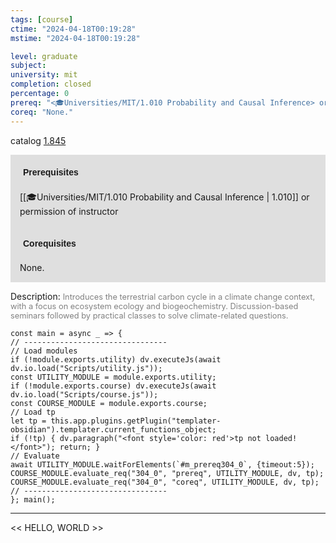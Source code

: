 ```yaml
---
tags: [course]
ctime: "2024-04-18T00:19:28"
mstime: "2024-04-18T00:19:28"

level: graduate
subject: 
university: mit
completion: closed
percentage: 0
prereq: "<🎓Universities/MIT/1.010 Probability and Causal Inference> or permission of instructor"
coreq: "None."
---
```


catalog [1.845](http://student.mit.edu/catalog/m1c.html#1.845)

<span style="display: block; padding: 15px; background-color: rgb(100, 100, 100, 0.2);"><font id="m_prereq304_0" style="display: block; font-family: Arial, sans-serif; font-weight: bold; padding: 5px">Prerequisites</font><br><span id="prereq304_0">[[🎓Universities/MIT/1.010 Probability and Causal Inference | 1.010]] or permission of instructor</span></span>
<span style="display: block; padding: 15px; background-color: rgb(100, 100, 100, 0.2);"><font id="m_coreq304_0" style="display: block; font-family: Arial, sans-serif; font-weight: bold; padding: 5px">Corequisites</font><br><span id="coreq304_0">None.</span></span>

<font style="">Description:</font>
<font style="color: grey; font-size: 0.8rem;">Introduces the terrestrial carbon cycle in a climate change context, with a focus on ecosystem ecology and biogeochemistry. Discussion-based seminars followed by practical classes to solve climate-related questions.</font>

```dataviewjs
const main = async _ => {
// --------------------------------
// Load modules
if (!module.exports.utility) dv.executeJs(await dv.io.load("Scripts/utility.js"));
const UTILITY_MODULE = module.exports.utility;
if (!module.exports.course) dv.executeJs(await dv.io.load("Scripts/course.js"));
const COURSE_MODULE = module.exports.course;
// Load tp
let tp = this.app.plugins.getPlugin("templater-obsidian").templater.current_functions_object;
if (!tp) { dv.paragraph("<font style='color: red'>tp not loaded!</font>"); return; }
// Evaluate
await UTILITY_MODULE.waitForElements(`#m_prereq304_0`, {timeout:5});
COURSE_MODULE.evaluate_req("304_0", "prereq", UTILITY_MODULE, dv, tp);
COURSE_MODULE.evaluate_req("304_0", "coreq", UTILITY_MODULE, dv, tp);
// --------------------------------
}; main();
```

---

<< HELLO, WORLD >>
